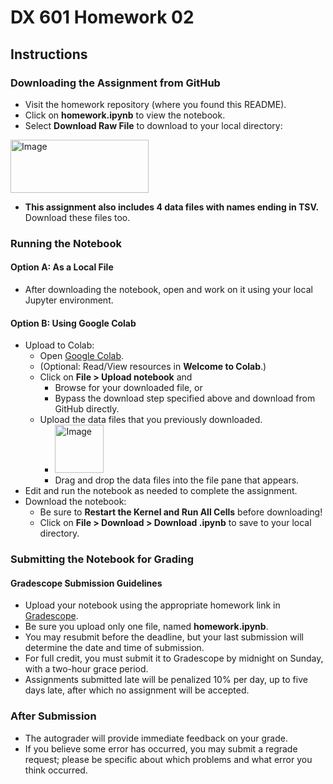 # DX 601 Homework 02

## Instructions

### Downloading the Assignment from GitHub  

* Visit the homework repository (where you found this README).
* Click on **homework.ipynb** to view the notebook. 
* Select **Download Raw File** to download to your local directory: 

<img width="221" height="85" alt="Image" src="https://github.com/user-attachments/assets/8d01095a-080b-45e3-98e9-7b1cf3dff054" />

* **This assignment also includes 4 data files with names ending in TSV.** Download these files too.
 
### Running the Notebook  

#### Option A: As a Local File 

* After downloading the notebook, open and work on it using your local Jupyter environment. 

#### Option B: Using Google Colab  

* Upload to Colab:  
  * Open [Google Colab](https://colab.research.google.com/).
  * (Optional: Read/View resources in **Welcome to Colab**.) 
  * Click on **File > Upload notebook** and  
    * Browse for your downloaded file, or  
    * Bypass the download step specified above and download from GitHub directly.
  * Upload the data files that you previously downloaded.
    * <img width="78" height="77" alt="Image" src="https://github.com/user-attachments/assets/03eff542-a4d7-4e84-a4ce-775d1d358a59" />
    * Drag and drop the data files into the file pane that appears.
* Edit and run the notebook as needed to complete the assignment.  
* Download the notebook: 
  * Be sure to **Restart the Kernel and Run All Cells** before downloading! 
  * Click on **File > Download > Download .ipynb** to save to your local directory. 

### Submitting the Notebook for Grading 

#### Gradescope Submission Guidelines 

* Upload your notebook using the appropriate homework link in [Gradescope](https://www.gradescope.com/courses/1064999).
* Be sure you upload only one file, named **homework.ipynb**.
* You may resubmit before the deadline, but your last submission will determine the date and time of submission.  
* For full credit, you must submit it to Gradescope by midnight on Sunday, with a two-hour grace period.  
* Assignments submitted late will be penalized 10% per day, up to five days late, after which no assignment will be accepted.  

### After Submission 

* The autograder will provide immediate feedback on your grade. 
* If you believe some error has occurred, you may submit a regrade request; please be specific about which problems and what error you think occurred. 
